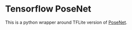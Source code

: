 # Tensorflow PoseNet
This is a python wrapper around TFLite version of <a href="https://medium.com/tensorflow/real-time-human-pose-estimation-in-the-browser-with-tensorflow-js-7dd0bc881cd5">PoseNet</a>.
